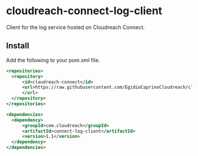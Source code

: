 # cloudreach-connect-log-client
Client for the log service hosted on Cloudreach Connect.

## Install

Add the following to your pom.xml file.

``` xml
<repositories>
  <repository>
      <id>cloudreach-connect</id>
      <url>https://raw.githubusercontent.com/EgidioCaprinoCloudreach/cloudreach-connect-log-client/mvn-repo/
      </url>
  </repository>
</repositories>

<dependencies>
  <dependency>
      <groupId>com.cloudreach</groupId>
      <artifactId>connect-log-client</artifactId>
      <version>1.1</version>
  </dependency>
</dependencies>
```
